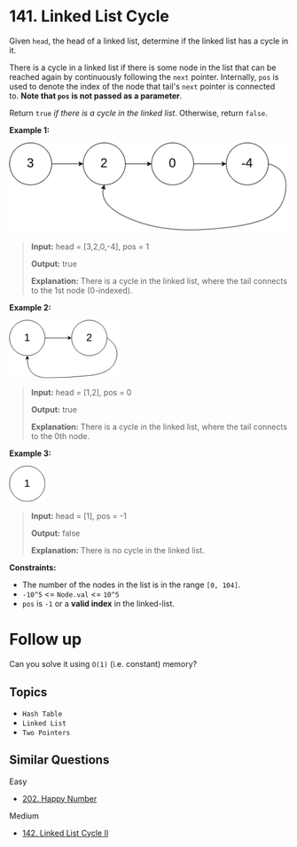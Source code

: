 # 141. Linked List Cycle

Given `head`, the head of a linked list, determine if the linked list has a cycle in it.

There is a cycle in a linked list if there is some node in the list that can be reached again by continuously following the `next` pointer. Internally, `pos` is used to denote the index of the node that tail's `next` pointer is connected to. **Note that `pos` is not passed as a parameter**.

Return `true` _if there is a cycle in the linked list_. Otherwise, return `false`.

**Example 1:**

![141-0](img/141_linked_list_cycle-0.png)

> **Input:** head = [3,2,0,-4], pos = 1
>
> **Output:** true
>
> **Explanation:** There is a cycle in the linked list, where the tail connects to the 1st node (0-indexed).

**Example 2:**

![141-1](img/141_linked_list_cycle-1.png)

> **Input:** head = [1,2], pos = 0
>
> **Output:** true
>
> **Explanation:** There is a cycle in the linked list, where the tail connects to the 0th node.

**Example 3:**

![141-2](img/141_linked_list_cycle-2.png)

> **Input:** head = [1], pos = -1
>
> **Output:** false
>
> **Explanation:** There is no cycle in the linked list.

**Constraints:**

- The number of the nodes in the list is in the range `[0, 104]`.
- `-10^5` <= `Node.val` <= `10^5`
- `pos` is `-1` or a **valid index** in the linked-list.

# Follow up

Can you solve it using `O(1)` (i.e. constant) memory?

## Topics

- `Hash Table`
- `Linked List`
- `Two Pointers`

## Similar Questions

Easy

- [202. Happy Number]()

Medium

- [142. Linked List Cycle II]()
